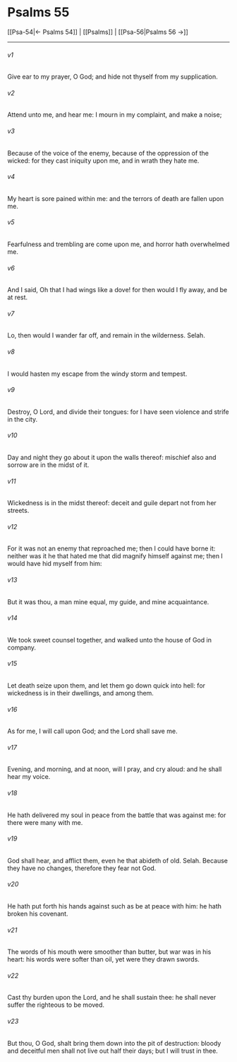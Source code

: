 # Psalms 55

[[Psa-54|← Psalms 54]] | [[Psalms]] | [[Psa-56|Psalms 56 →]]
***

###### v1
Give ear to my prayer, O God; and hide not thyself from my supplication.
###### v2
Attend unto me, and hear me: I mourn in my complaint, and make a noise;
###### v3
Because of the voice of the enemy, because of the oppression of the wicked: for they cast iniquity upon me, and in wrath they hate me.
###### v4
My heart is sore pained within me: and the terrors of death are fallen upon me.
###### v5
Fearfulness and trembling are come upon me, and horror hath overwhelmed me.
###### v6
And I said, Oh that I had wings like a dove! for then would I fly away, and be at rest.
###### v7
Lo, then would I wander far off, and remain in the wilderness. Selah.
###### v8
I would hasten my escape from the windy storm and tempest.
###### v9
Destroy, O Lord, and divide their tongues: for I have seen violence and strife in the city.
###### v10
Day and night they go about it upon the walls thereof: mischief also and sorrow are in the midst of it.
###### v11
Wickedness is in the midst thereof: deceit and guile depart not from her streets.
###### v12
For it was not an enemy that reproached me; then I could have borne it: neither was it he that hated me that did magnify himself against me; then I would have hid myself from him:
###### v13
But it was thou, a man mine equal, my guide, and mine acquaintance.
###### v14
We took sweet counsel together, and walked unto the house of God in company.
###### v15
Let death seize upon them, and let them go down quick into hell: for wickedness is in their dwellings, and among them.
###### v16
As for me, I will call upon God; and the Lord shall save me.
###### v17
Evening, and morning, and at noon, will I pray, and cry aloud: and he shall hear my voice.
###### v18
He hath delivered my soul in peace from the battle that was against me: for there were many with me.
###### v19
God shall hear, and afflict them, even he that abideth of old. Selah. Because they have no changes, therefore they fear not God.
###### v20
He hath put forth his hands against such as be at peace with him: he hath broken his covenant.
###### v21
The words of his mouth were smoother than butter, but war was in his heart: his words were softer than oil, yet were they drawn swords.
###### v22
Cast thy burden upon the Lord, and he shall sustain thee: he shall never suffer the righteous to be moved.
###### v23
But thou, O God, shalt bring them down into the pit of destruction: bloody and deceitful men shall not live out half their days; but I will trust in thee. 
